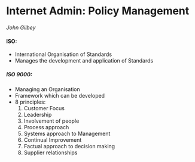 Internet Admin: Policy Management
====

*John Gilbey*

#### ISO:
* International Organisation of Standards
* Manages the development and application of Standards

##### ISO 9000:
* Managing an Organisation
* Framework which can be developed
* 8 principles:
  1. Customer Focus
  2. Leadership
  3. Involvement of people
  4. Process approach
  5. Systems approach to Management
  6. Continual Improvement
  7. Factual approach to decision making
  8. Supplier relationships
